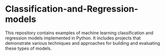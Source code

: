 # Classification-and-Regression-models
This repository contains examples of machine learning classification and regression models implemented in Python. It includes projects that demonstrate various techniques and approaches for building and evaluating these types of models.

